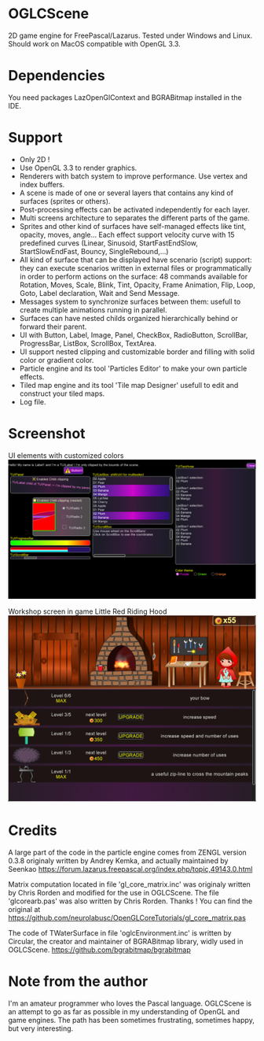 # OGLCScene
2D game engine for FreePascal/Lazarus. Tested under Windows and Linux. Should work on MacOS compatible with OpenGL 3.3.  
# Dependencies
You need packages LazOpenGlContext and BGRABitmap installed in the IDE.  
# Support
- Only 2D !
- Use OpenGL 3.3 to render graphics.
- Renderers with batch system to improve performance. Use vertex and index buffers.
- A scene is made of one or several layers that contains any kind of surfaces (sprites or others).
- Post-processing effects can be activated independently for each layer.
- Multi screens architecture to separates the different parts of the game.
- Sprites and other kind of surfaces have self-managed effects like tint, opacity, moves, angle... Each effect support velocity curve with 15 predefined curves (Linear, Sinusoid, StartFastEndSlow, StartSlowEndFast, Bouncy, SingleRebound,...)
- All kind of surface that can be displayed have scenario (script) support: they can execute scenarios written in external files or programmatically in order to perform actions on the surface: 48 commands available for Rotation, Moves, Scale, Blink, Tint, Opacity, Frame Animation, Flip, Loop, Goto, Label declaration, Wait and Send Message.
- Messages system to synchronize surfaces between them: usefull to create multiple animations running in parallel.
- Surfaces can have nested childs organized hierarchically behind or forward their parent.
- UI with Button, Label, Image, Panel, CheckBox, RadioButton, ScrollBar, ProgressBar, ListBox, ScrollBox, TextArea.
- UI support nested clipping and customizable border and filling with solid color or gradient color.
- Particle engine and its tool 'Particles Editor' to make your own particle effects.
- Tiled map engine and its tool 'Tile map Designer' usefull to edit and construct your tiled maps.
- Log file.
  
# Screenshot
UI elements with customized colors
![UI elements with customized colors](https://github.com/Lulu04/OGLCScene/blob/a010429fb9950dc95ed595a0e2866dc50e32ed1b/screenshot/UIElements.png)
  
Workshop screen in game Little Red Riding Hood
![Workshop screen in game Little Red Riding Hood](https://github.com/Lulu04/OGLCScene/blob/a010429fb9950dc95ed595a0e2866dc50e32ed1b/screenshot/GameLittleRedRidingHood.png)
  
# Credits
A large part of the code in the particle engine comes from ZENGL version 0.3.8 originaly written by Andrey Kemka, and actually maintained by Seenkao https://forum.lazarus.freepascal.org/index.php/topic,49143.0.html

Matrix computation located in file 'gl_core_matrix.inc' was originaly written by Chris Rorden and modified for the use in OGLCScene. The file 'glcorearb.pas' was also written by Chris Rorden. Thanks !
You can find the original at https://github.com/neurolabusc/OpenGLCoreTutorials/gl_core_matrix.pas

The code of TWaterSurface in file 'oglcEnvironment.inc' is written by Circular, the creator and maintainer of BGRABitmap library, widly used in OGLCScene. https://github.com/bgrabitmap/bgrabitmap
# Note from the author
I'm an amateur programmer who loves the Pascal language. OGLCScene is an attempt to go as far as possible in my understanding of OpenGL and game engines. The path has been sometimes frustrating, sometimes happy, but very interesting.